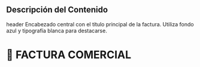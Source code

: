 ## Descripción del Contenido
header
Encabezado central con el título principal de la factura. Utiliza fondo azul y tipografía blanca para destacarse.
<h1>🧾 FACTURA COMERCIAL</h1>

